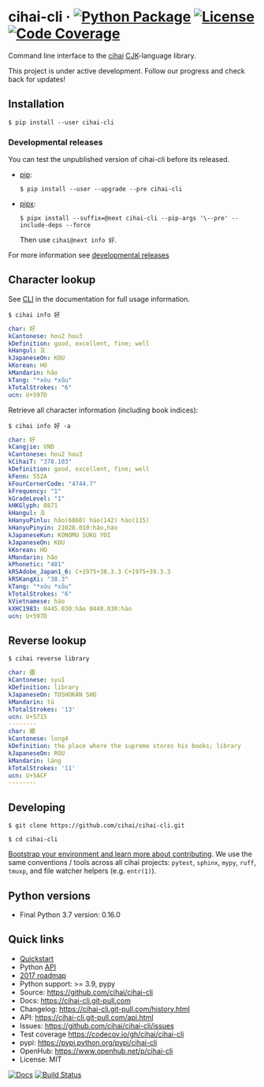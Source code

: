 # cihai-cli &middot; [![Python Package](https://img.shields.io/pypi/v/cihai_cli.svg)](https://pypi.org/project/cihai-cli/) [![License](https://img.shields.io/github/license/cihai/cihai-cli.svg)](https://github.com/cihai/cihai-cli/blob/master/LICENSE) [![Code Coverage](https://codecov.io/gh/cihai/cihai-cli/branch/master/graph/badge.svg)](https://codecov.io/gh/cihai/cihai-cli)

Command line interface to the [cihai](https://cihai.git-pull.com)
[CJK](https://cihai.git-pull.com/glossary.html#term-cjk)-language library.

This project is under active development. Follow our progress and check back for updates!

## Installation

```console
$ pip install --user cihai-cli
```

### Developmental releases

You can test the unpublished version of cihai-cli before its released.

- [pip](https://pip.pypa.io/en/stable/):

  ```console
  $ pip install --user --upgrade --pre cihai-cli
  ```

- [pipx](https://pypa.github.io/pipx/docs/):

  ```console
  $ pipx install --suffix=@next cihai-cli --pip-args '\--pre' --include-deps --force
  ```

  Then use `cihai@next info 好`.

For more information see
[developmental releases](https://cihai-cli.git-pull.com/quickstart.html#developmental-releases)

## Character lookup

See [CLI](https://cihai-cli.git-pull.com/cli.html) in the documentation for full usage information.

```console
$ cihai info 好
```

```yaml
char: 好
kCantonese: hou2 hou3
kDefinition: good, excellent, fine; well
kHangul: 호
kJapaneseOn: KOU
kKorean: HO
kMandarin: hǎo
kTang: "*xɑ̀u *xɑ̌u"
kTotalStrokes: "6"
ucn: U+597D
```

Retrieve all character information (including book indices):

```console
$ cihai info 好 -a
```

```yaml
char: 好
kCangjie: VND
kCantonese: hou2 hou3
kCihaiT: "378.103"
kDefinition: good, excellent, fine; well
kFenn: 552A
kFourCornerCode: "4744.7"
kFrequency: "1"
kGradeLevel: "1"
kHKGlyph: 0871
kHangul: 호
kHanyuPinlu: hǎo(6060) hāo(142) hào(115)
kHanyuPinyin: 21028.010:hǎo,hào
kJapaneseKun: KONOMU SUKU YOI
kJapaneseOn: KOU
kKorean: HO
kMandarin: hǎo
kPhonetic: "481"
kRSAdobe_Japan1_6: C+1975+38.3.3 C+1975+39.3.3
kRSKangXi: "38.3"
kTang: "*xɑ̀u *xɑ̌u"
kTotalStrokes: "6"
kVietnamese: háo
kXHC1983: 0445.030:hǎo 0448.030:hào
ucn: U+597D
```

## Reverse lookup

```console
$ cihai reverse library
```

```yaml
char: 圕
kCantonese: syu1
kDefinition: library
kJapaneseOn: TOSHOKAN SHO
kMandarin: tú
kTotalStrokes: '13'
ucn: U+5715
--------
char: 嫏
kCantonese: long4
kDefinition: the place where the supreme stores his books; library
kJapaneseOn: ROU
kMandarin: láng
kTotalStrokes: '11'
ucn: U+5ACF
--------
```

## Developing

```console
$ git clone https://github.com/cihai/cihai-cli.git
```

```console
$ cd cihai-cli
```

[Bootstrap your environment and learn more about contributing](https://cihai.git-pull.com/contributing/). We use the same conventions / tools across all cihai projects: `pytest`, `sphinx`, `mypy`, `ruff`, `tmuxp`, and file watcher helpers (e.g. `entr(1)`).

## Python versions

- Final Python 3.7 version: 0.16.0

## Quick links

- [Quickstart](https://cihai-cli.git-pull.com/quickstart.html)
- Python [API](https://cihai-cli.git-pull.com/api.html)
- [2017 roadmap](https://cihai.git-pull.com/design-and-planning/2017/spec.html)
- Python support: >= 3.9, pypy
- Source: <https://github.com/cihai/cihai-cli>
- Docs: <https://cihai-cli.git-pull.com>
- Changelog: <https://cihai-cli.git-pull.com/history.html>
- API: <https://cihai-cli.git-pull.com/api.html>
- Issues: <https://github.com/cihai/cihai-cli/issues>
- Test coverage <https://codecov.io/gh/cihai/cihai-cli>
- pypi: <https://pypi.python.org/pypi/cihai-cli>
- OpenHub: <https://www.openhub.net/p/cihai-cli>
- License: MIT

[![Docs](https://github.com/cihai/cihai-cli/workflows/docs/badge.svg)](https://cihai-cli.git-pull.com/)
[![Build Status](https://github.com/cihai/cihai-cli/workflows/tests/badge.svg)](https://github.com/cihai/cihai-cli/actions?query=workflow%3A%22tests%22)
